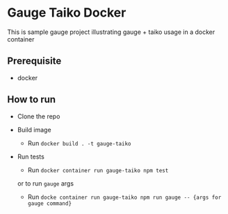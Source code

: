# Gauge Taiko Docker

This is sample gauge project illustrating gauge + taiko usage in a docker container

## Prerequisite

* docker

## How to run
* Clone the repo
* Build image
    * Run `docker build . -t gauge-taiko`
* Run tests
    * Run `docker container run gauge-taiko npm test`

    or to run `gauge` args 

    * Run `docke container run gauge-taiko npm run gauge -- {args for gauge command}`
